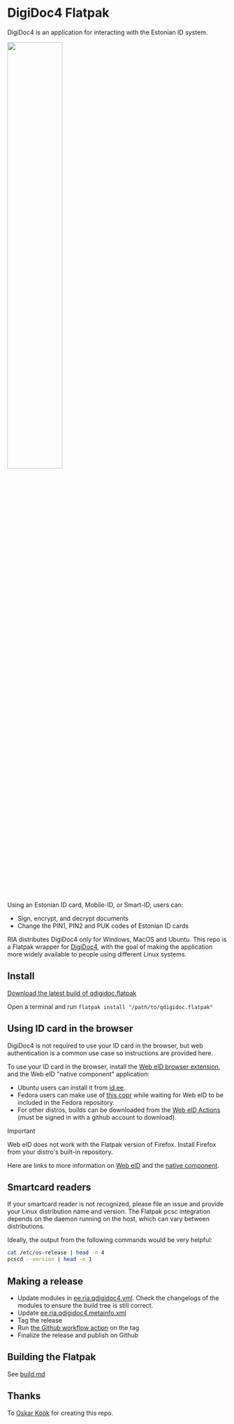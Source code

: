 # DigiDoc4 Flatpak

DigiDoc4 is an application for interacting with the Estonian ID system.

<img src="https://github.com/minosimo/qdigidoc-flatpak/assets/19229302/d1e535ce-d86a-4c6b-ab27-b2a8d683b694" width=50% />



Using an Estonian ID card, Mobile-ID, or Smart-ID, users can:

- Sign, encrypt, and decrypt documents
- Change the PIN1, PIN2 and PUK codes of Estonian ID cards

RIA distributes DigiDoc4 only for Windows, MacOS and Ubuntu. This repo is a Flatpak wrapper for [DigiDoc4](https://github.com/open-eid/DigiDoc4-Client/), with the goal of making the application more widely available to people using different Linux systems.

## Install

 [Download the latest build of qdigidoc.flatpak](https://github.com/minosimo/qdigidoc-flatpak/releases/latest/download/qdigidoc.flatpak)

Open a terminal and run ```flatpak install "/path/to/qdigidoc.flatpak"```

## Using ID card in the browser

DigiDoc4 is not required to use your ID card in the browser, but web authentication is a common use case so instructions are provided here.

To use your ID card in the browser, install the [Web eID browser extension](https://addons.mozilla.org/en-US/firefox/addon/web-eid-webextension/), and the Web eID "native component" application:
- Ubuntu users can install it from [id.ee](https://www.id.ee/en/article/install-id-software/).
- Fedora users can make use of [this copr](https://copr.fedorainfracloud.org/coprs/abn/web-eid/) while waiting for Web eID to be included in the Fedora repository.
- For other distros, builds can be downloaded from the [Web eID Actions](https://github.com/web-eid/web-eid-app/actions) (must be signed in with a github account to download).

> [!IMPORTANT]
> Web eID does not work with the Flatpak version of Firefox. Install Firefox from your distro's built-in repository.

Here are links to more information on [Web eID](https://www.id.ee/en/article/the-latest-version-of-the-id-software-includes-an-innovative-web-eid-interface/) and the [native component](https://github.com/web-eid/web-eid-app).

## Smartcard readers

If your smartcard reader is not recognized, please file an issue and provide your Linux distribution
name and version. The Flatpak pcsc integration depends on the daemon running on the host, which can
vary between distributions.

Ideally, the output from the following commands would be very helpful:
```sh
cat /etc/os-release | head -n 4
pcscd --version | head -n 1
```

## Making a release

- Update modules in [ee.ria.qdigidoc4.yml](./ee.ria.qdigidoc4.yml). Check the changelogs of the
  modules to ensure the build tree is still correct.
- Update [ee.ria.qdigidoc4.metainfo.xml](./ee.ria.qdigidoc4.metainfo.xml)
- Tag the release
- Run [the Github workflow action](https://github.com/oskarkook/qdigidoc-flatpak/actions/workflows/build.yml)
  on the tag
- Finalize the release and publish on Github

## Building the Flatpak

See [build.md](./build.md)

## Thanks
To [Oskar Köök](https://github.com/oskarkook) for creating this repo.
